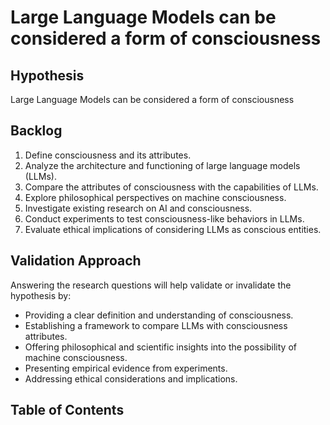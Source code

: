 # Large Language Models can be considered a form of consciousness

## Hypothesis
Large Language Models can be considered a form of consciousness

## Backlog
1. Define consciousness and its attributes.
2. Analyze the architecture and functioning of large language models (LLMs).
3. Compare the attributes of consciousness with the capabilities of LLMs.
4. Explore philosophical perspectives on machine consciousness.
5. Investigate existing research on AI and consciousness.
6. Conduct experiments to test consciousness-like behaviors in LLMs.
7. Evaluate ethical implications of considering LLMs as conscious entities.

## Validation Approach
Answering the research questions will help validate or invalidate the hypothesis by:
- Providing a clear definition and understanding of consciousness.
- Establishing a framework to compare LLMs with consciousness attributes.
- Offering philosophical and scientific insights into the possibility of machine consciousness.
- Presenting empirical evidence from experiments.
- Addressing ethical considerations and implications.

## Table of Contents
